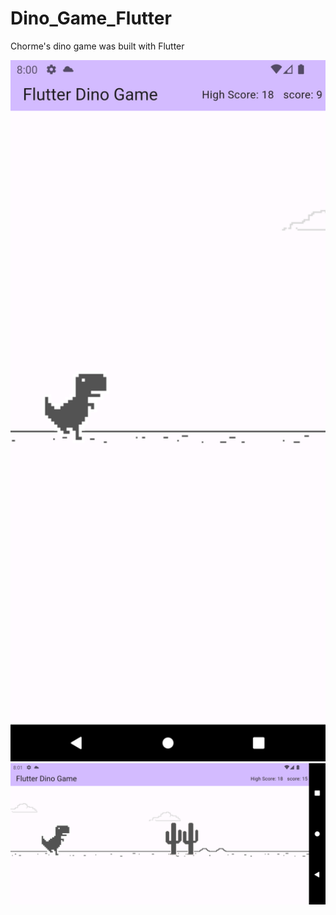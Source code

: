 # Dino_Game_Flutter
Chorme's dino game was built with Flutter
<p align="center">
<img src="https://github.com/zainulabdn/dino-game-flutter/blob/main/Screenshot_1729350056.png" width="600px">
<img src="https://github.com/zainulabdn/dino-game-flutter/blob/main/Screenshot_1729350068.png" width="600px">
  
</p>
